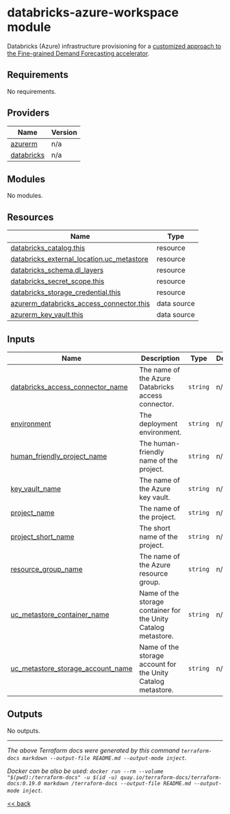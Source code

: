 # databricks-azure-workspace module

Databricks (Azure) infrastructure provisioning for a [customized approach to the
Fine-grained Demand Forecasting accelerator](https://github.com/ricardolsmendes/fine-grained-demand-forecasting).

<!-- BEGIN_TF_DOCS -->
## Requirements

No requirements.

## Providers

| Name | Version |
|------|---------|
| <a name="provider_azurerm"></a> [azurerm](#provider\_azurerm) | n/a |
| <a name="provider_databricks"></a> [databricks](#provider\_databricks) | n/a |

## Modules

No modules.

## Resources

| Name | Type |
|------|------|
| [databricks_catalog.this](https://registry.terraform.io/providers/databricks/databricks/latest/docs/resources/catalog) | resource |
| [databricks_external_location.uc_metastore](https://registry.terraform.io/providers/databricks/databricks/latest/docs/resources/external_location) | resource |
| [databricks_schema.dl_layers](https://registry.terraform.io/providers/databricks/databricks/latest/docs/resources/schema) | resource |
| [databricks_secret_scope.this](https://registry.terraform.io/providers/databricks/databricks/latest/docs/resources/secret_scope) | resource |
| [databricks_storage_credential.this](https://registry.terraform.io/providers/databricks/databricks/latest/docs/resources/storage_credential) | resource |
| [azurerm_databricks_access_connector.this](https://registry.terraform.io/providers/hashicorp/azurerm/latest/docs/data-sources/databricks_access_connector) | data source |
| [azurerm_key_vault.this](https://registry.terraform.io/providers/hashicorp/azurerm/latest/docs/data-sources/key_vault) | data source |

## Inputs

| Name | Description | Type | Default | Required |
|------|-------------|------|---------|:--------:|
| <a name="input_databricks_access_connector_name"></a> [databricks\_access\_connector\_name](#input\_databricks\_access\_connector\_name) | The name of the Azure Databricks access connector. | `string` | n/a | yes |
| <a name="input_environment"></a> [environment](#input\_environment) | The deployment environment. | `string` | n/a | yes |
| <a name="input_human_friendly_project_name"></a> [human\_friendly\_project\_name](#input\_human\_friendly\_project\_name) | The human-friendly name of the project. | `string` | n/a | yes |
| <a name="input_key_vault_name"></a> [key\_vault\_name](#input\_key\_vault\_name) | The name of the Azure key vault. | `string` | n/a | yes |
| <a name="input_project_name"></a> [project\_name](#input\_project\_name) | The name of the project. | `string` | n/a | yes |
| <a name="input_project_short_name"></a> [project\_short\_name](#input\_project\_short\_name) | The short name of the project. | `string` | n/a | yes |
| <a name="input_resource_group_name"></a> [resource\_group\_name](#input\_resource\_group\_name) | The name of the Azure resource group. | `string` | n/a | yes |
| <a name="input_uc_metastore_container_name"></a> [uc\_metastore\_container\_name](#input\_uc\_metastore\_container\_name) | Name of the storage container for the Unity Catalog metastore. | `string` | n/a | yes |
| <a name="input_uc_metastore_storage_account_name"></a> [uc\_metastore\_storage\_account\_name](#input\_uc\_metastore\_storage\_account\_name) | Name of the storage account for the Unity Catalog metastore. | `string` | n/a | yes |

## Outputs

No outputs.
<!-- END_TF_DOCS -->

---
_The above Terraform docs were generated by this command
`terraform-docs markdown --output-file README.md --output-mode inject`._

_Docker can be also be used:
`docker run --rm --volume "$(pwd):/terraform-docs" -u $(id -u) quay.io/terraform-docs/terraform-docs:0.19.0 markdown /terraform-docs --output-file README.md --output-mode inject`._

[<< back](..)